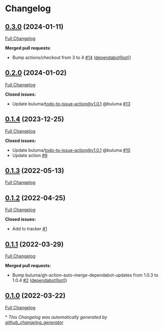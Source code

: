 # Changelog

## [0.3.0](https://github.com/buluma/ansible-role-scl/tree/0.3.0) (2024-01-11)

[Full Changelog](https://github.com/buluma/ansible-role-scl/compare/0.2.0...0.3.0)

**Merged pull requests:**

- Bump actions/checkout from 3 to 4 [\#14](https://github.com/buluma/ansible-role-scl/pull/14) ([dependabot[bot]](https://github.com/apps/dependabot))

## [0.2.0](https://github.com/buluma/ansible-role-scl/tree/0.2.0) (2024-01-02)

[Full Changelog](https://github.com/buluma/ansible-role-scl/compare/0.1.4...0.2.0)

**Closed issues:**

- Update buluma/todo-to-issue-action@v1.0.1 @buluma [\#13](https://github.com/buluma/ansible-role-scl/issues/13)

## [0.1.4](https://github.com/buluma/ansible-role-scl/tree/0.1.4) (2023-12-25)

[Full Changelog](https://github.com/buluma/ansible-role-scl/compare/0.1.3...0.1.4)

**Closed issues:**

- Update buluma/todo-to-issue-action@v1.0.1 @buluma [\#10](https://github.com/buluma/ansible-role-scl/issues/10)
- Update action [\#9](https://github.com/buluma/ansible-role-scl/issues/9)

## [0.1.3](https://github.com/buluma/ansible-role-scl/tree/0.1.3) (2022-05-13)

[Full Changelog](https://github.com/buluma/ansible-role-scl/compare/0.1.2...0.1.3)

## [0.1.2](https://github.com/buluma/ansible-role-scl/tree/0.1.2) (2022-04-25)

[Full Changelog](https://github.com/buluma/ansible-role-scl/compare/0.1.1...0.1.2)

**Closed issues:**

- Add to tracker [\#1](https://github.com/buluma/ansible-role-scl/issues/1)

## [0.1.1](https://github.com/buluma/ansible-role-scl/tree/0.1.1) (2022-03-29)

[Full Changelog](https://github.com/buluma/ansible-role-scl/compare/0.1.0...0.1.1)

**Merged pull requests:**

- Bump buluma/gh-action-auto-merge-dependabot-updates from 1.0.3 to 1.0.4 [\#2](https://github.com/buluma/ansible-role-scl/pull/2) ([dependabot[bot]](https://github.com/apps/dependabot))

## [0.1.0](https://github.com/buluma/ansible-role-scl/tree/0.1.0) (2022-03-22)

[Full Changelog](https://github.com/buluma/ansible-role-scl/compare/2b501621a444b48dcac48d63acbdfafd3535c327...0.1.0)



\* *This Changelog was automatically generated by [github_changelog_generator](https://github.com/github-changelog-generator/github-changelog-generator)*
